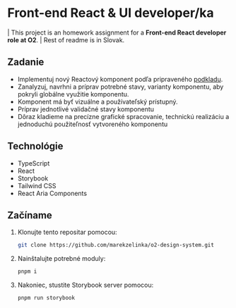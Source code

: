 # Front-end React & UI developer/ka

| This project is an homework assignment for a **Front-end React developer role at O2**.
| Rest of readme is in Slovak.

## Zadanie

- Implementuj nový Reactový komponent podľa pripraveného [podkladu](https://www.figma.com/design/e5TtIt7EHS2vRHv8PZBgTv/Zadanie---React-developer?node-id=1-6&t=qmWXobtaX9iyUVts-1).
- Zanalyzuj, navrhni a príprav potrebné stavy, varianty komponentu, aby pokryli globálne využitie komponentu.
- Komponent má byť vizuálne a používateľský prístupný.
- Príprav jednotlivé validačné stavy komponentu
- Dôraz kladieme na precízne grafické spracovanie, technickú realizáciu a jednoduchú použiteľnosť vytvoreného komponentu

## Technológie

- TypeScript
- React
- Storybook
- Tailwind CSS
- React Aria Components

## Začíname

1. Klonujte tento repositar pomocou:

   ```sh
   git clone https://github.com/marekzelinka/o2-design-system.git
   ```

2. Nainštalujte potrebné moduly:

   ```sh
   pnpm i
   ```

3. Nakoniec, stustite Storybook server pomocou:

   ```sh
   pnpm run storybook
   ```
